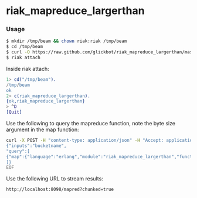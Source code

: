 riak_mapreduce_largerthan
=========================

### Usage
``` bash
$ mkdir /tmp/beam && chown riak:riak /tmp/beam
$ cd /tmp/beam
$ curl -O https://raw.github.com/glickbot/riak_mapreduce_largerthan/master/riak_mapreduce_largerthan.erl
$ riak attach
```
Inside riak attach:
``` erl
1> cd("/tmp/beam").
/tmp/beam
ok
2> c(riak_mapreduce_largerthan).
{ok,riak_mapreduce_largerthan}
> ^D
[Quit]
```

Use the following to query the mapreduce function, note the byte size argument in the map function:
``` bash
curl -X POST -H "content-type: application/json" -H "Accept: application/json" http://localhost:8098/mapred --data @-<<\EOF
{"inputs":"bucketname",
"query":[
{"map":{"language":"erlang","module":"riak_mapreduce_largerthan","function":"map_largerthan", "keep":true, "arg":["83886080"]}}
]}
EOF
```

Use the following URL to stream results:
```
http://localhost:8098/mapred?chunked=true
```